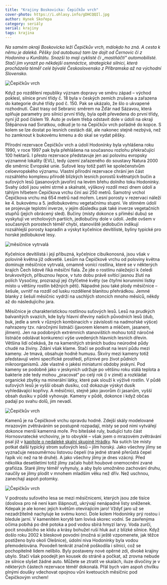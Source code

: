 ```yaml
---
title: "Krajiny Boskovicka: Čepičkův vrch"
cover-photo: https://i.ohlasy.info/gDHCQQIl.jpg
author: Hynek Skořepa
category: seriály
serial: krajiny
tags: krajina
---
```


*Na samém okraji Boskovicka leží Čepičkův vrch, málokdo ho zná. A cesta k němu je daleká. Pěšky (od autobusu) tam lze dojít od Černovic či z Hodonína u Kunštátu. Snazší to mají cyklisté či „mastňáčtí“ automobilisté. Stačí jim vyrazit po někdejší osmnáctce, strategické silnici, která procházela téměř celé bývalé Československo z Příbramska až na východní Slovensko.*

<img src="https://i.ohlasy.info/AQSpNvE.jpg" alt="Čepičkův vrch" class="img-responsive img-popup" data-author="Hynek Skořepa">

Když po rozdělení republiky význam dopravy ve směru západ – východ poklesl, silnice první třídy č. 18 byla v českých zemích zrušena a zařazena do kategorie druhé třídy pod č. 150. Pak se ukázalo, že šlo o ukvapené rozhodnutí. Část trasy od Sebranic směrem na Žďár nad Sázavou, která splňuje parametry pro silnici první třídy, byla opět převedena do první třídy, nyní již pod číslem 19. Auto je ovšem třeba odstavit dole v údolí na okraji Štěpánova nad Svratkou, odkud je to na Čepičkův vrch pořádně do kopce. S kolem se lze dostat po lesních cestách dál, ale nakonec stejně nezbývá, než ho zamknout k bukovému kmenu a do skal se vydat pěšky.

Přírodní rezervace Čepičkův vrch a údolí Hodonínky byla vyhlášena roku 1990, v roce 1997 pak byla přehlášena na současnou rozlohu překračující 100 hektarů. I přesto rezervace představuje jen asi polovinu evropsky významné lokality (EVL), tedy území zařazeného do soustavy Natura 2000 dle směrnic Evropské unie. Suťové lesy totiž patří ke společenstvům celoevropského významu. Vlastní přírodní rezervace chrání jen část rozsáhlého komplexu přírodě blízkých lesních porostů květnatých bučin a suťových lesů (jasanových javořin) na levém břehu dolního toku Hodonínky. Svahy údolí jsou velmi strmé a skalnaté, výškový rozdíl mezi dnem údolí a táhlým hřbetem Čepičkova vrchu činí asi 250 metrů. Samotný vrchol Čepičkova vrchu má 654 metrů nad mořem. Lesní porosty v rezervaci náleží ke 4. bukovému a 5. jedlobukovému vegetačnímu stupni. Ve stinném údolí se projevuje teplotní inverze, v jejím důsledku pak také inverze vegetačních stupňů (jejich obrácený sled). Bučiny (místy dokonce s příměsí dubu) se vyskytují ve vrcholových partiích, jedlobučiny dole v údolí. Jedle ovšem v současných porostech téměř chybí, stanoviště jedlobučin indikují rozsáhlejší porosty kapradin a výskyt kyčelnice devítilisté, byliny typické pro horské jedlobukové lesy.

<img src="https://i.ohlasy.info/LcebZ5Z.jpg" alt="měsíčnice vytrvalá" class="img-responsive img-popup" data-author="Hynek Skořepa">

Kyčelnice devítilistá i její příbuzná, kyčelnice cibulkonosná, jsou však v polovině května již odkvetlé. Lesům na Čepičkově vrchu od poloviny května dominuje měsíčnice vytrvalá, omamně vonící rostlina, které se v některých krajích Čech lidově říká měsíční fiala. Že jde o rostlinu náležející k čeledi brukvovitých, příbuznou řepce, v tuto dobu právě svítící jasnou žlutí na polích Vysočiny, prozrazují její čtyřčetné květy (se čtyřmi korunními lístky místo u většiny rostlin běžných pěti). Nápadné jsou také plody měsíčnice – šešule, uvnitř na rozdíl od lusku rozdělené blanitou přehrádkou. Jemné blanky z šešulí měsíčnic vydrží na uschlých stoncích mnoho měsíců, někdy až do následujícího jara.

Měsíčnice je charakteristickou rostlinou suťových lesů. Lesů na prudkých balvanitých svazích, kde byly hlavní dřeviny našich původních lesů (dub, buk, jedle a smrk v různých kombinacích v závislosti na nadmořské výšce) nahrazeny tzv. náročnými listnáči (javorem klenem a mléčem, jasanem, jilmem). Jen na podobných extrémních stanovištích mohou totiž náročné listnáče odolávat konkurenci výše uvedených hlavních lesních dřevin. Většina lidí očekává, že na kamenitých stráních budou neúrodné půdy chudé na živiny. Zdání však klame. Stačí se podívat na lesní půdu mezi kameny. Je tmavá, obsahuje hodně humusu. Škvíry mezi kameny totiž představují velmi specifické prostředí, příznivé pro život půdních mikroorganismů. Jde vlastně o jakési miniaturní obdoby jeskyní. Pod kameny se podobně jako v jeskyních udržuje po většinu roku stálá teplota a bakterie zde tedy mohou „pracovat“ po celý rok (i v zimě) a rozkládat organické zbytky na minerální látky, které pak slouží k výživě rostlin. V půdě suťových lesů je vyšší obsah dusíku, což dokazuje výskyt dusík vyhledávající kopřivy. A měsíčnici, stejně jako javorům či jasanům, vyšší obsah dusíku v půdě vyhovuje. Kameny v půdě, dokonce i když občas padají po svahu dolů, jim nevadí.

<img src="https://i.ohlasy.info/q3RutEZ.jpg" alt="Čepičkův vrch" class="img-responsive img-popup" data-author="Hynek Skořepa">

Kamenů je na Čepičkově vrchu opravdu hodně. Zdejší skály modelované mrazovým zvětráváním se postupně rozpadají, místy se pod nimi vytvářejí dokonce menší kamenná moře. Pro bítešské ruly, budující tuto část Hornosvratecké vrchoviny, je to obvyklé – však jsem o mrazovém zvětrávání psal již v [kapitole o nedaleké skalní skupině Hrádky](/clanky/2016/03/hradky.html). Na sutích lze místy potkat další typický strom suťových lesů – jilm horský. Jako všechny jilmy se vyznačuje nesouměrnou listovou čepelí (na jedné straně přerůstá čepel řapík víc než na té druhé). A jako všechny jilmy je dnes vzácný. Před několika desetiletími totiž jilmy začalo hubit houbové onemocnění zvané grafióza. Staré jilmy téměř vyhynuly, a aby bylo umožněno zachování druhu, naučily se jilmy plodit v mnohem mladším věku než dřív. Než uschnou, zanechají aspoň potomky.

<img src="https://i.ohlasy.info/x2nGc6F.jpg" alt="Čepičkův vrch" class="img-responsive img-popup" data-author="Hynek Skořepa">

V podrostu suťového lesa se mezi měsíčnicemi, kterých jsou zde tisíce (doslova pro ně není kam šlápnout), ukrývají nenápadné listy sněženek. Kdepak je ale konec jejich květům otevírajícím jaro! Vždyť jaro už se nezadržitelně nachyluje ke svému konci. Dole kolem Hodonínky prý rostou i bledule jarní. V kamenitém korytě tam lovívá skorec vodní. Se zavřenýma očima pobíhá po dně potoka a pod vodou sbírá hmyzí larvy. Voda zurčí, pocit snoubícího se klidu a krásy bohužel ruší hluk aut z blízké silnice. Když došlo roku 2002 k bleskové povodni (možná si ještě vzpomenete, jak těžce postiženo bylo okolí Olešnice), údolní niva Hodonínky byla vodou přemodelována. Povodeň tenkrát značně poškodila i silnici, což se pochopitelně lidem nelíbilo. Byly postaveny nové opěrné zdi, divoké krajiny ubylo. Stačí však poodejít jen kousek do stráně a počkat, až zrovna nebude ze silnice slyšet žádné auto. Můžete se ztratit ve skalách, iluze divočiny je v některých částech rezervace téměř dokonalá. Přál bych vám aspoň chvilku plnými doušky vdechovat opojnou vůni kvetoucích měsíčnic pod Čepičkovým vrchem!
